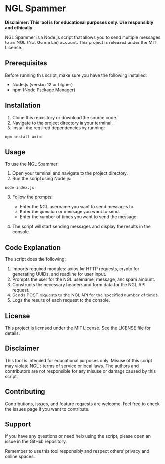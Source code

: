 # NGL Spammer

**Disclaimer: This tool is for educational purposes only. Use responsibly and ethically.**

NGL Spammer is a Node.js script that allows you to send multiple messages to an NGL (Not Gonna Lie) account. This project is released under the MIT License.

## Prerequisites

Before running this script, make sure you have the following installed:

- Node.js (version 12 or higher)
- npm (Node Package Manager)

## Installation

1. Clone this repository or download the source code.
2. Navigate to the project directory in your terminal.
3. Install the required dependencies by running:

```
npm install axios
```

## Usage

To use the NGL Spammer:

1. Open your terminal and navigate to the project directory.
2. Run the script using Node.js:

```
node index.js
```

3. Follow the prompts:
   - Enter the NGL username you want to send messages to.
   - Enter the question or message you want to send.
   - Enter the number of times you want to send the message.

4. The script will start sending messages and display the results in the console.

## Code Explanation

The script does the following:

1. Imports required modules: axios for HTTP requests, crypto for generating UUIDs, and readline for user input.
2. Prompts the user for the NGL username, message, and spam amount.
3. Constructs the necessary headers and form data for the NGL API request.
4. Sends POST requests to the NGL API for the specified number of times.
5. Logs the results of each request to the console.

## License

This project is licensed under the MIT License. See the [LICENSE](LICENSE) file for details.

## Disclaimer

This tool is intended for educational purposes only. Misuse of this script may violate NGL's terms of service or local laws. The authors and contributors are not responsible for any misuse or damage caused by this script.

## Contributing

Contributions, issues, and feature requests are welcome. Feel free to check the issues page if you want to contribute.

## Support

If you have any questions or need help using the script, please open an issue in the GitHub repository.

Remember to use this tool responsibly and respect others' privacy and online spaces.
